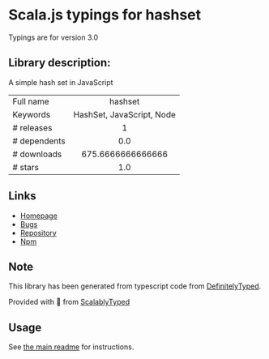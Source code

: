 
# Scala.js typings for hashset

Typings are for version 3.0

## Library description:
A simple hash set in JavaScript

|                    |                 |
| ------------------ | :-------------: |
| Full name          | hashset |
| Keywords           | HashSet, JavaScript, Node |
| # releases         | 1 |
| # dependents       | 0.0 |
| # downloads        | 675.6666666666666 |
| # stars            | 1.0 |

## Links
- [Homepage](https://github.com/liushuping/hashset#readme)
- [Bugs](https://github.com/liushuping/hashset/issues)
- [Repository](https://github.com/liushuping/hashset)
- [Npm](https://www.npmjs.com/package/hashset)
    


## Note
This library has been generated from typescript code from [DefinitelyTyped](https://definitelytyped.org).

Provided with :purple_heart: from [ScalablyTyped](https://github.com/oyvindberg/ScalablyTyped)

## Usage
See [the main readme](../../readme.md) for instructions.


